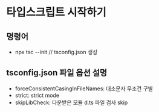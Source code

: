 # 타입스크립트 시작하기

## 명령어

- npx tsc --init // tsconfig.json 생성

## tsconfig.json 파일 옵션 설명

- forceConsistentCasingInFileNames: 대소문자 무조건 구별
- strict: strict mode
- skipLibCheck: 다운받은 모듈 d.ts 파일 검사 skip
